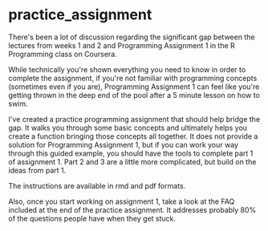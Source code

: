 practice_assignment
===================

There's been a lot of discussion regarding the significant gap between the lectures from weeks 1 and 2 and Programming Assignment 1 in the R Programming class on Coursera.  

While technically you're shown everything you need to know in order to complete the assignment, if you're not familiar with programming concepts (sometimes even if you are), Programming Assignment 1 can feel like you're getting thrown in the deep end of the pool after a 5 minute lesson on how to swim.

I've created a practice programming assignment that should help bridge the gap.  It walks you through some basic concepts and ultimately helps you create a function bringing those concepts all together.  It does not provide a solution for Programming Assignment 1, but if you can work your way through this guided example, you should have the tools to complete part 1 of assignment 1.  Part 2 and 3 are a little more complicated, but build on the ideas from part 1.

The instructions are available in rmd and pdf formats.

Also, once you start working on assignment 1, take a look at the FAQ included at the end of the practice assignment.  It addresses probably 80% of the questions people have when they get stuck.
